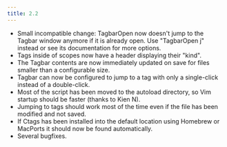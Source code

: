 ```yaml
---
title: 2.2
---
```


- Small incompatible change: TagbarOpen now doesn't jump to the Tagbar window
  anymore if it is already open. Use "TagbarOpen j" instead or see its
  documentation for more options.
- Tags inside of scopes now have a header displaying their "kind".
- The Tagbar contents are now immediately updated on save for files smaller
  than a configurable size.
- Tagbar can now be configured to jump to a tag with only a single-click
  instead of a double-click.
- Most of the script has been moved to the autoload directory, so Vim startup
  should be faster (thanks to Kien N).
- Jumping to tags should work most of the time even if the file has been
  modified and not saved.
- If Ctags has been installed into the default location using Homebrew or
  MacPorts it should now be found automatically.
- Several bugfixes.
